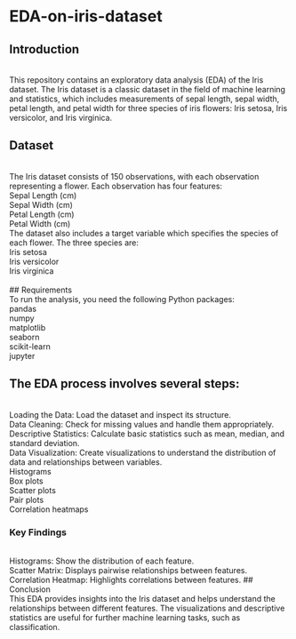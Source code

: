 # EDA-on-iris-dataset
## Introduction
<br/>
This repository contains an exploratory data analysis (EDA) of the Iris dataset. The Iris dataset is a classic dataset in the field of machine learning and statistics, which includes measurements of sepal length, sepal width, petal length, and petal width for three species of iris flowers: Iris setosa, Iris versicolor, and Iris virginica.
<br/>

## Dataset
<br/>
The Iris dataset consists of 150 observations, with each observation representing a flower. Each observation has four features:
<br/>
Sepal Length (cm)
<br/>
Sepal Width (cm)
<br/>
Petal Length (cm)
<br/>
Petal Width (cm)
<br/>
The dataset also includes a target variable which specifies the species of each flower. The three species are:
<br/>
Iris setosa
<br/>
Iris versicolor
<br/>
Iris virginica
<br/>
<br/>
## Requirements
<br/>
To run the analysis, you need the following Python packages:
<br/>
pandas
<br/>
numpy
<br/>
matplotlib
<br/>
seaborn
<br/>
scikit-learn
<br/>
jupyter
<br/>

## The EDA process involves several steps:
<br/>
Loading the Data: Load the dataset and inspect its structure.
<br/>
Data Cleaning: Check for missing values and handle them appropriately.
<br/>
Descriptive Statistics: Calculate basic statistics such as mean, median, and standard deviation.
<br/>
Data Visualization: Create visualizations to understand the distribution of data and relationships between variables.
<br/>
Histograms
<br/>
Box plots
<br/>
Scatter plots
<br/>
Pair plots
<br/>
Correlation heatmaps
<br/>

### Key Findings
<br/>
Histograms: Show the distribution of each feature.
<br/>
Scatter Matrix: Displays pairwise relationships between features.
<br/>
Correlation Heatmap: Highlights correlations between features.
## Conclusion
<br/>
This EDA provides insights into the Iris dataset and helps understand the relationships between different features. The visualizations and descriptive statistics are useful for further machine learning tasks, such as classification.
